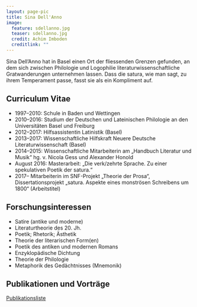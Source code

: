 ```yaml
---
layout: page-pic
title: Sina Dell'Anno
image:
  feature: sdellanno.jpg
  teaser: sdellanno.jpg
  credit: Achim Imboden
  creditlink: ""
---
```


Sina Dell’Anno hat in Basel einen Ort der fliessenden Grenzen gefunden, an dem sich zwischen Philologie und Logophilie literaturwissenschaftliche Gratwanderungen unternehmen lassen. Dass die satura, wie man sagt, zu ihrem Temperament passe, fasst sie als ein Kompliment auf.

## Curriculum Vitae
- 1997–2010: Schule in Baden und Wettingen
- 2010–2016: Studium der Deutschen und Lateinischen Philologie an den Universitäten Basel und Freiburg
- 2012–2017: Hilfsassistentin Latinistik (Basel)
- 2013–2017: Wissenschaftliche Hilfskraft Neuere Deutsche Literaturwissenschaft (Basel)
- 2014–2015: Wissenschaftliche Mitarbeiterin am „Handbuch Literatur und Musik“ hg. v. Nicola Gess und Alexander Honold
- August 2016: Masterarbeit: „Die verk/zehrte Sprache. Zu einer spekulativen Poetik der satura.“
- 2017– Mitarbeiterin im SNF-Projekt „Theorie der Prosa“, Dissertationsprojekt „satura. Aspekte eines monströsen Schreibens um 1800“ (Arbeitstitel)

## Forschungsinteressen
- Satire (antike und moderne)
- Literaturtheorie des 20. Jh.
- Poetik; Rhetorik; Ästhetik
- Theorie der literarischen Form(en)
- Poetik des antiken und modernen Romans
- Enzyklopädische Dichtung
- Theorie der Philologie
- Metaphorik des Gedächtnisses (Mnemonik)


## Publikationen und Vorträge

[Publikationsliste](publ.html)
